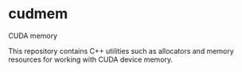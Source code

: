 # cudmem
CUDA memory

This repository contains C++ utilities such as allocators and memory resources for working with CUDA device memory.

